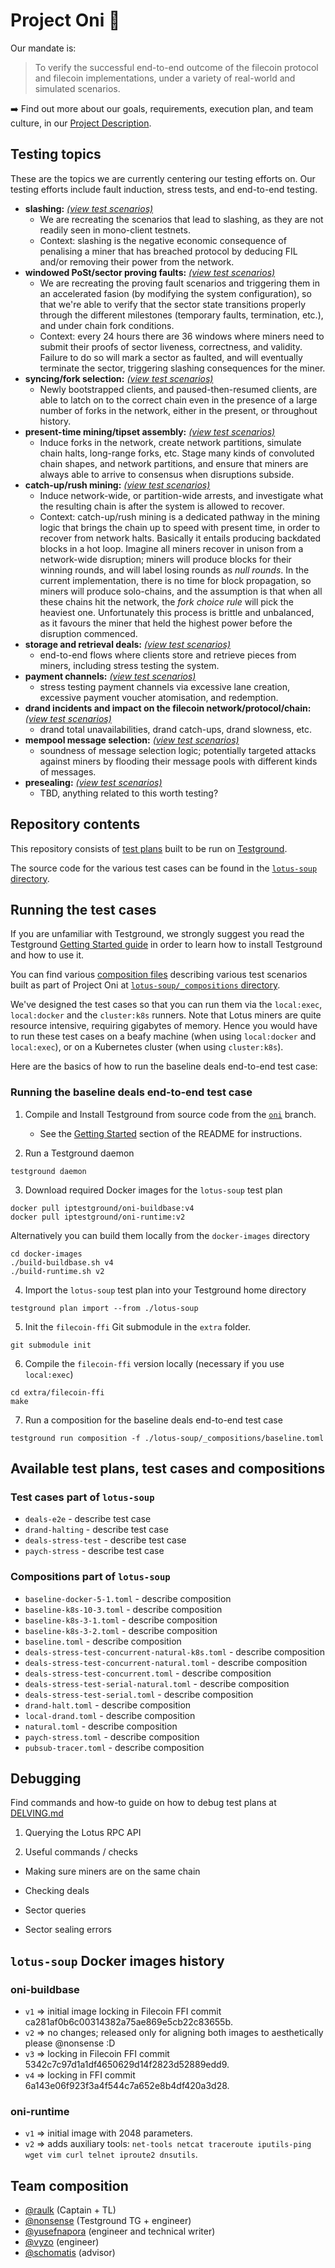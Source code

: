# Project Oni 👹

Our mandate is:

> To verify the successful end-to-end outcome of the filecoin protocol and filecoin implementations, under a variety of real-world and simulated scenarios. 

➡️  Find out more about our goals, requirements, execution plan, and team culture, in our [Project Description](https://docs.google.com/document/d/16jYL--EWYpJhxT9bakYq7ZBGLQ9SB940Wd1lTDOAbNE).

## Testing topics

These are the topics we are currently centering our testing efforts on. Our testing efforts include fault induction, stress tests, and end-to-end testing.

* **slashing:** [_(view test scenarios)_](https://github.com/filecoin-project/oni/issues?q=is%3Aissue+sort%3Aupdated-desc+label%3Atopic%2Fslashing)
    * We are recreating the scenarios that lead to slashing, as they are not readily seen in mono-client testnets.
    * Context: slashing is the negative economic consequence of penalising a miner that has breached protocol by deducing FIL and/or removing their power from the network.
* **windowed PoSt/sector proving faults:** [_(view test scenarios)_](https://github.com/filecoin-project/oni/issues?q=is%3Aissue+sort%3Aupdated-desc+label%3Atopic%2Fsector-proving)
    * We are recreating the proving fault scenarios and triggering them in an accelerated fasion (by modifying the system configuration), so that we're able to verify that the sector state transitions properly through the different milestones (temporary faults, termination, etc.), and under chain fork conditions.
    * Context: every 24 hours there are 36 windows where miners need to submit their proofs of sector liveness, correctness, and validity. Failure to do so will mark a sector as faulted, and will eventually terminate the sector, triggering slashing consequences for the miner.
* **syncing/fork selection:** [_(view test scenarios)_](https://github.com/filecoin-project/oni/issues?q=is%3Aissue+sort%3Aupdated-desc+label%3Atopic%2Fsync-forks)
    * Newly bootstrapped clients, and paused-then-resumed clients, are able to latch on to the correct chain even in the presence of a large number of forks in the network, either in the present, or throughout history.
* **present-time mining/tipset assembly:** [_(view test scenarios)_](https://github.com/filecoin-project/oni/issues?q=is%3Aissue+sort%3Aupdated-desc+label%3Atopic%2Fmining-present)
    * Induce forks in the network, create network partitions, simulate chain halts, long-range forks, etc. Stage many kinds of convoluted chain shapes, and network partitions, and ensure that miners are always able to arrive to consensus when disruptions subside.
* **catch-up/rush mining:** [_(view test scenarios)_](https://github.com/filecoin-project/oni/issues?q=is%3Aissue+sort%3Aupdated-desc+label%3Atopic%2Fmining-rush)
    * Induce network-wide, or partition-wide arrests, and investigate what the resulting chain is after the system is allowed to recover.
    * Context: catch-up/rush mining is a dedicated pathway in the mining logic that brings the chain up to speed with present time, in order to recover from network halts. Basically it entails producing backdated blocks in a hot loop. Imagine all miners recover in unison from a network-wide disruption; miners will produce blocks for their winning rounds, and will label losing rounds as _null rounds_. In the current implementation, there is no time for block propagation, so miners will produce solo-chains, and the assumption is that when all these chains hit the network, the _fork choice rule_ will pick the heaviest one. Unfortunately this process is brittle and unbalanced, as it favours the miner that held the highest power before the disruption commenced.
* **storage and retrieval deals:** [_(view test scenarios)_](https://github.com/filecoin-project/oni/issues?q=is%3Aissue+sort%3Aupdated-desc+label%3Atopic%2Fdeals)
    * end-to-end flows where clients store and retrieve pieces from miners, including stress testing the system.
* **payment channels:** [_(view test scenarios)_](https://github.com/filecoin-project/oni/issues?q=is%3Aissue+sort%3Aupdated-desc+label%3Atopic%2Fpaych)
    * stress testing payment channels via excessive lane creation, excessive payment voucher atomisation, and redemption.
* **drand incidents and impact on the filecoin network/protocol/chain:** [_(view test scenarios)_](https://github.com/filecoin-project/oni/issues?q=is%3Aissue+sort%3Aupdated-desc+label%3Atopic%2Fdrand)
    * drand total unavailabilities, drand catch-ups, drand slowness, etc.
* **mempool message selection:** [_(view test scenarios)_](https://github.com/filecoin-project/oni/issues?q=is%3Aissue+sort%3Aupdated-desc+label%3Atopic%2Fmempool)
    * soundness of message selection logic; potentially targeted attacks against miners by flooding their message pools with different kinds of messages.
* **presealing:** [_(view test scenarios)_](https://github.com/filecoin-project/oni/issues?q=is%3Aissue+sort%3Aupdated-desc+label%3Atopic%2Fpresealing)
    * TBD, anything related to this worth testing?

## Repository contents

This repository consists of [test plans](https://docs.testground.ai/concepts-and-architecture/test-structure) built to be run on [Testground](https://github.com/testground/testground).

The source code for the various test cases can be found in the [`lotus-soup` directory](https://github.com/filecoin-project/oni/tree/master/lotus-soup).

## Running the test cases

If you are unfamiliar with Testground, we strongly suggest you read the Testground [Getting Started guide](https://docs.testground.ai/getting-started) in order to learn how to install Testground and how to use it.

You can find various [composition files](https://docs.testground.ai/running-test-plans#composition-runs) describing various test scenarios built as part of Project Oni at [`lotus-soup/_compositions` directory](https://github.com/filecoin-project/oni/tree/master/lotus-soup/_compositions).

We've designed the test cases so that you can run them via the `local:exec`, `local:docker` and the `cluster:k8s` runners. Note that Lotus miners are quite resource intensive, requiring gigabytes of memory. Hence you would have to run these test cases on a beafy machine (when using `local:docker` and `local:exec`), or on a Kubernetes cluster (when using `cluster:k8s`).

Here are the basics of how to run the baseline deals end-to-end test case:

### Running the baseline deals end-to-end test case

1. Compile and Install Testground from source code from the [`oni`](https://github.com/testground/testground/pull/1083) branch.
    * See the [Getting Started](https://github.com/testground/testground#getting-started) section of the README for instructions.

2. Run a Testground daemon

```
testground daemon
```

3. Download required Docker images for the `lotus-soup` test plan

```
docker pull iptestground/oni-buildbase:v4
docker pull iptestground/oni-runtime:v2
```

Alternatively you can build them locally from the `docker-images` directory

```
cd docker-images
./build-buildbase.sh v4
./build-runtime.sh v2
```

4. Import the `lotus-soup` test plan into your Testground home directory

```
testground plan import --from ./lotus-soup
```

5. Init the `filecoin-ffi` Git submodule in the `extra` folder.

```
git submodule init
```

6. Compile the `filecoin-ffi` version locally (necessary if you use `local:exec`)

```
cd extra/filecoin-ffi
make
```

7. Run a composition for the baseline deals end-to-end test case

```
testground run composition -f ./lotus-soup/_compositions/baseline.toml
```

## Available test plans, test cases and compositions

### Test cases part of `lotus-soup`

* `deals-e2e` - describe test case
* `drand-halting` - describe test case
* `deals-stress-test` - describe test case
* `paych-stress` - describe test case

### Compositions part of `lotus-soup`

* `baseline-docker-5-1.toml` - describe composition
* `baseline-k8s-10-3.toml` - describe composition
* `baseline-k8s-3-1.toml` - describe composition
* `baseline-k8s-3-2.toml` - describe composition
* `baseline.toml` - describe composition
* `deals-stress-test-concurrent-natural-k8s.toml` - describe composition
* `deals-stress-test-concurrent-natural.toml` - describe composition
* `deals-stress-test-concurrent.toml` - describe composition
* `deals-stress-test-serial-natural.toml` - describe composition
* `deals-stress-test-serial.toml` - describe composition
* `drand-halt.toml` - describe composition
* `local-drand.toml` - describe composition
* `natural.toml` - describe composition
* `paych-stress.toml` - describe composition
* `pubsub-tracer.toml` - describe composition


## Debugging

Find commands and how-to guide on how to debug test plans at [DELVING.md](https://github.com/filecoin-project/oni/blob/master/DELVING.md)

1. Querying the Lotus RPC API

2. Useful commands / checks

* Making sure miners are on the same chain

* Checking deals

* Sector queries

* Sector sealing errors

## `lotus-soup` Docker images history

### oni-buildbase

* `v1` => initial image locking in Filecoin FFI commit ca281af0b6c00314382a75ae869e5cb22c83655b.
* `v2` => no changes; released only for aligning both images to aesthetically please @nonsense :D
* `v3` => locking in Filecoin FFI commit 5342c7c97d1a1df4650629d14f2823d52889edd9.
* `v4` => locking in FFI commit 6a143e06f923f3a4f544c7a652e8b4df420a3d28.

### oni-runtime

* `v1` => initial image with 2048 parameters.
* `v2` => adds auxiliary tools: `net-tools netcat traceroute iputils-ping wget vim curl telnet iproute2 dnsutils`.


## Team composition

* [@raulk](https://github.com/raulk) (Captain + TL)
* [@nonsense](https://github.com/nonsense) (Testground TG + engineer)
* [@yusefnapora](https://github.com/yusefnapora) (engineer and technical writer)
* [@vyzo](https://github.com/vyzo) (engineer)
* [@schomatis](https://github.com/schomatis) (advisor)
